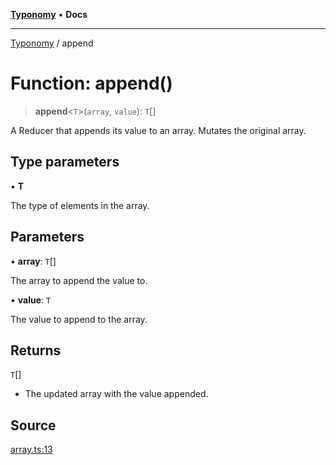 [**Typonomy**](../README.md) • **Docs**

***

[Typonomy](../globals.md) / append

# Function: append()

> **append**\<`T`\>(`array`, `value`): `T`[]

A Reducer that appends its value to an array. Mutates the original array.

## Type parameters

• **T**

The type of elements in the array.

## Parameters

• **array**: `T`[]

The array to append the value to.

• **value**: `T`

The value to append to the array.

## Returns

`T`[]

- The updated array with the value appended.

## Source

[array.ts:13](https://github.com/softcraft-development/typonomy/blob/e9724ba9d0c158a8beed5b634614d25b27c7288a/src/array.ts#L13)
